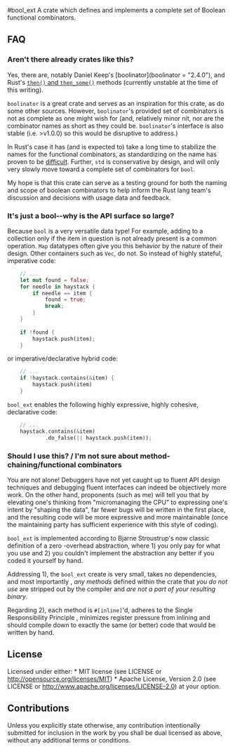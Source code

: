 #bool_ext
A crate which defines and implements a complete set of Boolean functional combinators.

## FAQ
### Aren't there already crates like this?
Yes, there are, notably Daniel Keep's [boolinator](boolinator = "2.4.0"), and 
Rust's [`then()` and `then_some()`](https://doc.rust-lang.org/std/primitive.bool.html#method.then
) methods (currently unstable at the time of this writing).

`boolinator` is a great crate and serves as an inspiration for this crate, as do some other sources.
However, `boolinator`'s provided set of combinators is not as complete as one might wish for (and, 
relatively minor nit, nor are the combinator names as short as they could be.  `boolinator`'s
interface is also stable (i.e. >v1.0.0) so this would be disruptive to address.)  

In Rust's case it has (and is expected to) take a long time to stabilize the names for the
functional combinators, as standardizing on the name has proven to be 
[difficult](https://github.com/rust-lang/rust/issues/64260).  Further, `std` is conservative by
 design, and will only very slowly move toward a complete set of combinators for `bool`.
 
My hope is that this crate can serve as a testing ground for both the naming and scope of
boolean combinators to help inform the Rust lang team's discussion and decisions with usage data
and feedback. 

### It's just a bool--why is the API surface so large?
Because `bool` is a very versatile data type!  For example, adding to a collection only if the
item in question is not already present is a common operation.  `Map` datatypes often give you
this behavior by the nature of their design.  Other containers such as `Vec`, do not.  So instead
of highly stateful, imperative code:
```rust
    // ...
    let mut found = false;
    for needle in haystack {
        if needle == item {
            found = true;
            break;
        }
    }    
    
    if !found {
        haystack.push(item);
    }
```
or imperative/declarative hybrid code:
```rust
    // ...
    if !haystack.contains(&item) {
        haystack.push(item)
    }
```
`bool_ext` enables the following highly expressive, highly cohesive, declarative code:
```rust
    // ...
    haystack.contains(&item)
            .do_false(|| haystack.push(item));
```

### Should I use this? / I'm not sure about method-chaining/functional combinators
You are not alone!  Debuggers have not yet caught up to fluent API design techniques and
debugging fluent interfaces can indeed be objectively more work.  On the other hand, proponents 
(such as me) will tell you that by elevating one's thinking from "micromanaging the CPU" to
expressing one's intent by "shaping the data", far fewer bugs will be written in the first place, 
and the resulting code will be more expressive and more maintainable (once the maintaining party has
sufficient experience with this style of coding).

`bool_ext` is implemented according to Bjarne Stroustrup's now classic definition of a zero
-overhead abstraction, where 1) you only pay for what you use and 2) you couldn't implement the
abstraction any better if you coded it yourself by hand.
 
Addressing 1), the `bool_ext` create is very small, takes no dependencies, and most importantly
, *any methods* defined within the crate that *you do not use* are stripped out by the compiler
and *are not a part of your resulting binary*.

Regarding 2), each method is `#[inline]`'d, adheres to the Single Responsibility Principle
, minimizes register pressure from inlining and should compile down to exactly the same (or better)
code that would be written by hand.

## License
Licensed under either:
    * MIT license (see LICENSE or http://opensource.org/licenses/MIT)
    * Apache License, Version 2.0 (see LICENSE or http://www.apache.org/licenses/LICENSE-2.0)
at your option.

## Contributions
Unless you explicitly state otherwise, any contribution intentionally submitted for inclusion in the 
work by you shall be dual licensed as above, without any additional terms or conditions.

